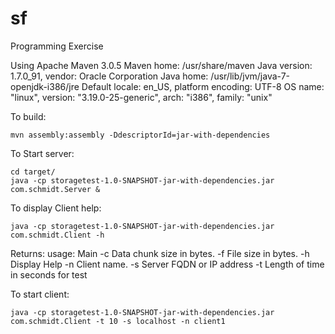 # sf
Programming Exercise

Using Apache Maven 3.0.5
Maven home: /usr/share/maven
Java version: 1.7.0_91, vendor: Oracle Corporation
Java home: /usr/lib/jvm/java-7-openjdk-i386/jre
Default locale: en_US, platform encoding: UTF-8
OS name: "linux", version: "3.19.0-25-generic", arch: "i386", family: "unix"

To build:

	mvn assembly:assembly -DdescriptorId=jar-with-dependencies

To Start server:

	cd target/
	java -cp storagetest-1.0-SNAPSHOT-jar-with-dependencies.jar com.schmidt.Server &

To display Client help:

	java -cp storagetest-1.0-SNAPSHOT-jar-with-dependencies.jar com.schmidt.Client -h

Returns:
	usage: Main
	-c <arg>   Data chunk size in bytes.
	-f <arg>   File size in bytes.
	-h         Display Help
	-n <arg>   Client name.
	-s <arg>   Server FQDN or IP address
	-t <arg>   Length of time in seconds for test

To start client:

	java -cp storagetest-1.0-SNAPSHOT-jar-with-dependencies.jar com.schmidt.Client -t 10 -s localhost -n client1

